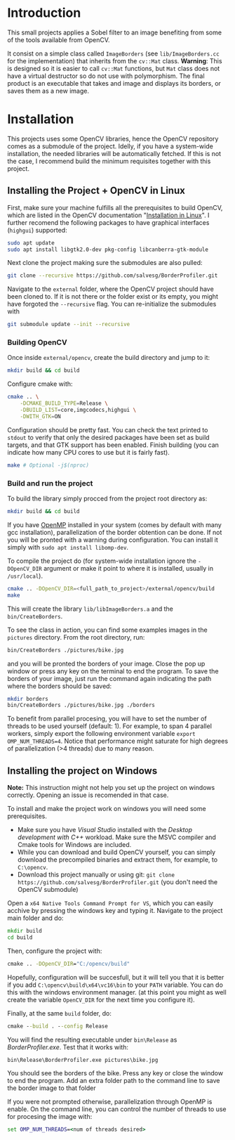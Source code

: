 # Introduction

This small projects applies a Sobel filter to an image benefiting from some of the tools available from OpenCV.

It consist on a simple class called `ImageBorders` (see `lib/ImageBorders.cc` for the implementation) that inherits from the `cv::Mat` class. **Warning**: This is designed so it is easier to call `cv::Mat` functions, but `Mat` class does not have a virtual destructor so do not use with polymorphism. The final product is an executable that takes and image and displays its borders, or saves them as a new image.

# Installation

This projects uses some OpenCV libraries, hence the OpenCV repository comes as a submodule of the project. Idelly, if you have a system-wide installation, the needed libraries will be automatically fetched. If this is not the case, I recommend build the minimum requisites together with this project.

## Installing the Project + OpenCV in Linux

First, make sure your machine fulfills all the prerequisites to build OpenCV, which are listed in the OpenCV documentation "[Installation in Linux](https://docs.opencv.org/4.x/d7/d9f/tutorial_linux_install.html)". I further recomend the following packages to have graphical interfaces (`highgui`) supported:
```bash
sudo apt update
sudo apt install libgtk2.0-dev pkg-config libcanberra-gtk-module
```

Next clone the project making sure the submodules are also pulled:
```bash
git clone --recursive https://github.com/salvesg/BorderProfiler.git
```
Navigate to the `external` folder, where the OpenCV project should have been cloned to. If it is not there or the folder exist or its empty, you might have forgoted the `--recursive` flag. You can re-initialize the submodules with
```bash
git submodule update --init --recursive
```

### Building OpenCV

Once inside `external/opencv`, create the build directory and jump to it:
```bash
mkdir build && cd build
```
Configure cmake with:
```bash
cmake .. \
	-DCMAKE_BUILD_TYPE=Release \
	-DBUILD_LIST=core,imgcodecs,highgui \
	-DWITH_GTK=ON
```
Configuration should be pretty fast. You can check the text printed to `stdout` to verify that only the desired packages have been set as build targets, and that GTK support has been enabled. Finish building (you can indicate how many CPU cores to use but it is fairly fast).
```bash
make # Optional -j$(nproc)
```

### Build and run the project

To build the library simply procced from the project root directory as:
```bash
mkdir build && cd build
```
If you have [OpenMP](https://www.openmp.org/) installed in your system (comes by default with many gcc installation), parallelization of the border obtention can be done. If not you will be pronted with a warning during configuration. You can install it simply with `sudo apt install libomp-dev`.

To compile the project do (for system-wide installation ignore the `-DOpenCV_DIR` argument or make it point to where it is installed, usually in `/usr/local`).
```bash
cmake .. -DOpenCV_DIR=<full_path_to_project>/external/opencv/build
make
```
This will create the library `lib/libImageBorders.a` and the `bin/CreateBorders`. 

To see the class in action, you can find some examples images in the `pictures` directory. From the root directory, run:
```bash
bin/CreateBorders ./pictures/bike.jpg
```
and you will be pronted the borders of your image. Close the pop up window or press any key on the terminal to end the program. To save the borders of your image, just run the command again indicating the path where the borders should be saved:
```bash
mkdir borders
bin/CreateBorders ./pictures/bike.jpg ./borders
```
To benefit from parallel procesing, you will have to set the number of threads to be used yourself (default: 1). For example, to span 4 parallel workers, simply export the following environment variable `export OMP_NUM_THREADS=4`. Notice that performance might saturate for high degrees of parallelization (>4 threads) due to many reason.

## Installing the project on Windows

**Note:** This instruction might not help you set up the project on windows correctly. Opening an issue is recomended in that case.

To install and make the project work on windows you will need some prerequisites.
 - Make sure you have *Visual Studio* installed with the *Desktop development with C++* workload. Make sure the MSVC compiler and Cmake tools for Windows are included.
 - While you can download and build OpenCV yourself, you can simply download the precompiled binaries and extract them, for example, to `C:\opencv`.
 - Download this project manually or using git: `git clone https://github.com/salvesg/BorderProfiler.git` (you don't need the OpenCV submodule)
 
Open a `x64 Native Tools Command Prompt for VS`, which you can easily acchive by pressing the windows key and typing it. Navigate to the project main folder and do:
```cmd
mkdir build
cd build
```
Then, configure the project with:
```cmd
cmake .. -DOpenCV_DIR="C:/opencv/build"
```
Hopefully, configuration will be succesfull, but it will tell you that it is better if you add `C:\opencv\build\x64\vc16\bin` to your `PATH` variable. You can do this with the windows environment manager. (at this point you might as well create the variable `OpenCV_DIR` for the next time you configure it).

Finally, at the same `build` folder, do:
```cmd
cmake --build . --config Release
```
You will find the resulting executable under `bin\Release` as *BorderProfiler.exe*. Test that it works with:
```cmd
bin\Release\BorderProfiler.exe pictures\bike.jpg
```
You should see the borders of the bike. Press any key or close the window to end the program. Add an extra folder path to the command line to save the border image to that folder

If you were not prompted otherwise, parallelization through OpenMP is enable. On the command line, you can control the number of threads to use for procesing the image with:
```cmd
set OMP_NUM_THREADS=<num of threads desired>
```

